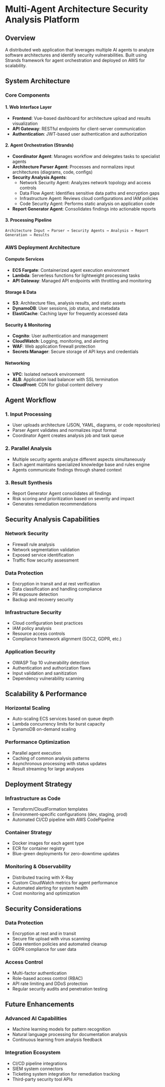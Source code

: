 # Multi-Agent Architecture Security Analysis Platform

## Overview
A distributed web application that leverages multiple AI agents to analyze software architectures and identify security vulnerabilities. Built using Strands framework for agent orchestration and deployed on AWS for scalability.

## System Architecture

### Core Components

#### 1. Web Interface Layer
- **Frontend**: Vue-based dashboard for architecture upload and results visualization
- **API Gateway**: RESTful endpoints for client-server communication
- **Authentication**: JWT-based user authentication and authorization

#### 2. Agent Orchestration (Strands)
- **Coordinator Agent**: Manages workflow and delegates tasks to specialist agents
- **Architecture Parser Agent**: Processes and normalizes input architectures (diagrams, code, configs)
- **Security Analysis Agents**:
  - Network Security Agent: Analyzes network topology and access controls
  - Data Flow Agent: Identifies sensitive data paths and encryption gaps
  - Infrastructure Agent: Reviews cloud configurations and IAM policies
  - Code Security Agent: Performs static analysis on application code
- **Report Generator Agent**: Consolidates findings into actionable reports

#### 3. Processing Pipeline
```
Architecture Input → Parser → Security Agents → Analysis → Report Generation → Results
```

### AWS Deployment Architecture

#### Compute Services
- **ECS Fargate**: Containerized agent execution environment
- **Lambda**: Serverless functions for lightweight processing tasks
- **API Gateway**: Managed API endpoints with throttling and monitoring

#### Storage & Data
- **S3**: Architecture files, analysis results, and static assets
- **DynamoDB**: User sessions, job status, and metadata
- **ElastiCache**: Caching layer for frequently accessed data

#### Security & Monitoring
- **Cognito**: User authentication and management
- **CloudWatch**: Logging, monitoring, and alerting
- **WAF**: Web application firewall protection
- **Secrets Manager**: Secure storage of API keys and credentials

#### Networking
- **VPC**: Isolated network environment
- **ALB**: Application load balancer with SSL termination
- **CloudFront**: CDN for global content delivery

## Agent Workflow

### 1. Input Processing
- User uploads architecture (JSON, YAML, diagrams, or code repositories)
- Parser Agent validates and normalizes input format
- Coordinator Agent creates analysis job and task queue

### 2. Parallel Analysis
- Multiple security agents analyze different aspects simultaneously
- Each agent maintains specialized knowledge base and rules engine
- Agents communicate findings through shared context

### 3. Result Synthesis
- Report Generator Agent consolidates all findings
- Risk scoring and prioritization based on severity and impact
- Generates remediation recommendations

## Security Analysis Capabilities

### Network Security
- Firewall rule analysis
- Network segmentation validation
- Exposed service identification
- Traffic flow security assessment

### Data Protection
- Encryption in transit and at rest verification
- Data classification and handling compliance
- PII exposure detection
- Backup and recovery security

### Infrastructure Security
- Cloud configuration best practices
- IAM policy analysis
- Resource access controls
- Compliance framework alignment (SOC2, GDPR, etc.)

### Application Security
- OWASP Top 10 vulnerability detection
- Authentication and authorization flaws
- Input validation and sanitization
- Dependency vulnerability scanning

## Scalability & Performance

### Horizontal Scaling
- Auto-scaling ECS services based on queue depth
- Lambda concurrency limits for burst capacity
- DynamoDB on-demand scaling

### Performance Optimization
- Parallel agent execution
- Caching of common analysis patterns
- Asynchronous processing with status updates
- Result streaming for large analyses

## Deployment Strategy

### Infrastructure as Code
- Terraform/CloudFormation templates
- Environment-specific configurations (dev, staging, prod)
- Automated CI/CD pipeline with AWS CodePipeline

### Container Strategy
- Docker images for each agent type
- ECR for container registry
- Blue-green deployments for zero-downtime updates

### Monitoring & Observability
- Distributed tracing with X-Ray
- Custom CloudWatch metrics for agent performance
- Automated alerting for system health
- Cost monitoring and optimization

## Security Considerations

### Data Protection
- Encryption at rest and in transit
- Secure file upload with virus scanning
- Data retention policies and automated cleanup
- GDPR compliance for user data

### Access Control
- Multi-factor authentication
- Role-based access control (RBAC)
- API rate limiting and DDoS protection
- Regular security audits and penetration testing

## Future Enhancements

### Advanced AI Capabilities
- Machine learning models for pattern recognition
- Natural language processing for documentation analysis
- Continuous learning from analysis feedback

### Integration Ecosystem
- CI/CD pipeline integrations
- SIEM system connectors
- Ticketing system integration for remediation tracking
- Third-party security tool APIs